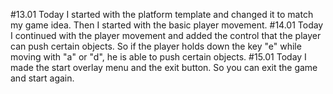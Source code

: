 #13.01
  Today I started with the platform template and changed it to match my game idea. Then I started with the basic player movement. 
#14.01 
  Today I continued with the player movement and added the control that the player can push certain objects. 
  So if the player holds down the key "e" while moving with "a" or "d", he is able to push certain objects.
#15.01 
  Today I made the start overlay menu and the exit button. So you can exit the game and start again. 
